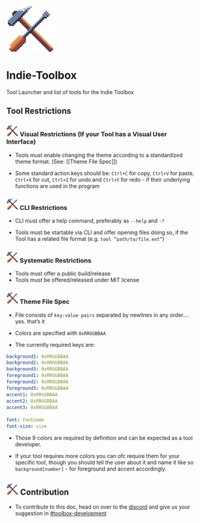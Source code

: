 ![](https://github.com/Indie-Toolbox/Indie-Toolbox/blob/main/ToolBoxIcon3_400.png?raw=true)
# Indie-Toolbox
Tool Launcher and list of tools for the Indie Toolbox

## Tool Restrictions

### ![](https://github.com/Indie-Toolbox/Indie-Toolbox/blob/main/ToolBoxIcon3.png?raw=true) Visual Restrictions (If your Tool has a Visual User Interface)
-   Tools must enable changing the theme according to a standardized theme format. (See: [[Theme File Spec]])

-   Some standard action keys should be: `Ctrl+C` for copy, `Ctrl+V` for paste, `Ctrl+X` for cut, `Ctrl+Z` for undo and `Ctrl+Y` for redo - if their underlying functions are used in the program

### ![](https://github.com/Indie-Toolbox/Indie-Toolbox/blob/main/ToolBoxIcon3.png?raw=true) CLI Restrictions
-   CLI must offer a help command, preferably as `--help` and `-?`

-   Tools must be startable via CLI and offer opening files doing so, if the Tool has a related file format (e.g. `tool “path/to/file.ext”`)

### ![](https://github.com/Indie-Toolbox/Indie-Toolbox/blob/main/ToolBoxIcon3.png?raw=true) Systematic Restrictions
-   Tools must offer a public build/release
-   Tools must be offered/released under MIT license

### ![](https://github.com/Indie-Toolbox/Indie-Toolbox/blob/main/ToolBoxIcon3.png?raw=true) Theme File Spec
-   File consists of `key:value pairs` separated by newlines in any order…. yes. that’s it
    
-   Colors are specified with `0xRRGGBBAA`
    
-   The currently required keys are:  
```yaml
background1: 0xRRGGBBAA
background2: 0xRRGGBBAA
background3: 0xRRGGBBAA
foreground1: 0xRRGGBBAA
foreground2: 0xRRGGBBAA
foreground3: 0xRRGGBBAA
accent1: 0xRRGGBBAA
accent2: 0xRRGGBBAA
accent3: 0xRRGGBBAA

font: fontname
font-size: size
```
-   Those 9 colors are required by definition and can be expected as a tool developer.
    
-   If your tool requires more colors you can ofc require them for your specific tool, though you should tell the user about it and name it like so `background[number]` - for foreground and accent accordingly.

## ![](https://github.com/Indie-Toolbox/Indie-Toolbox/blob/main/ToolBoxIcon3.png?raw=true) Contribution
-   To contribute to this doc, head on over to the [discord](https://discord.gg/GGYgsszjka) and give us your suggestion in [#toolbox-development](https://discord.com/channels/786048655596847106/911662025858506762)
